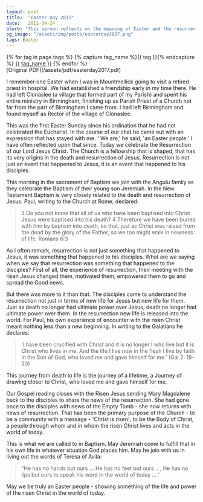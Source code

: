 ```yaml
---
layout: post
title:  "Easter Day 2011"
date:   2011-04-24
blurb: "This sermon reflects on the meaning of Easter and the resurrection of Jesus Christ. It emphasizes that the Church is shaped by the death and resurrection of Jesus, and that the resurrection is not just an event that happened to Jesus, but also to his disciples. The sermon also discusses the sacrament of Baptism and its close relation to the death and resurrection of Jesus."
og_image: "/assets/img/posts/easterday2017.png"
tags: Easter
---    
```

<div class="tag-pills">
  {% for tag in page.tags %}
    {% capture tag_name %}{{ tag }}{% endcapture %}
    <a href="{{ site.baseurl }}/tag/{{ tag_name }}" class="tag-pill">{{ tag_name }}</a>
  {% endfor %}
</div>
[Original PDF](/assets/pdf/easterday2017.pdf)

I remember one Easter when I was in Mountmellick going to visit a retired priest in hospital. We had established a friendship early in my time there. He had left Clonaslee (a village that formed part of my Parish) and spent his entire ministry in Birmingham, finishing up as Parish Priest of a Church not far from the part of Birmingham I came from. I had left Birmingham and found myself as Rector of the village of Clonaslee.

This was the first Easter Sunday since his ordination that he had not celebrated the Eucharist. In the course of our chat he came out with an expression that has stayed with me. ' We are,' he said, 'an Easter people.' I have often reflected upon that since. Today we celebrate the Resurrection of our Lord Jesus Christ. The Church is a fellowship that is shaped, that has its very origins in the death and resurrection of Jesus. Resurrection is not just an event that happened to Jesus, it is an event that happened to his disciples.

This morning in the sacrament of Baptism we join with the Angulu family as they celebrate the Baptism of their young son Jeremiah. In the New Testament Baptism is very closely related to the death and resurrection of Jesus. Paul, writing to the Church at Rome, declared:

> 3 Do you not know that all of us who have been baptised into Christ Jesus were baptised into his death? 4 Therefore we have been buried with him by baptism into death, so that, just as Christ was raised from the dead by the glory of the Father, so we too might walk in newness of life. Romans 6:3

As I often remark, resurrection is not just something that happened to Jesus, it was something that happened to his disciples. What are we saying when we say that resurrection was something that happened to the disciples? First of all, the experience of resurrection, their meeting with the risen Jesus changed them, motivated them, empowered them to go and spread the Good news.

But there was more to it than that. The disciples came to understand the resurrection not just in terms of new life for Jesus but new life for them. Just as death no longer had ultimate power over Jesus, death no longer had ultimate power over them. In the resurrection new life is released into the world. For Paul, his own experience of encounter with the risen Christ meant nothing less than a new beginning. In writing to the Galatians he declares:

> 'I have been crucified with Christ and it is no longer I who live but it is Christ who lives in me. And the life I live now in the flesh I live by faith in the Son of God, who loved me and gave himself for me.' (Gal 2: 19-20)

This journey from death to life is the journey of a lifetime, a Journey of drawing closer to Christ, who loved me and gave himself for me.

Our Gospel reading closes with the Risen Jesus sending Mary Magdalene back to the disciples to share the news of the resurrection. She had gone once to the disciples with news of the Empty Tomb - she now returns with news of resurrection. That has been the primary purpose of the Church - to be a community with a message - 'Christ is risen'; to be the Body of Christ, a people through whom and in whom the risen Christ lives and acts in the world of today.

This is what we are called to in Baptism. May Jeremiah come to fulfill that in his own life in whatever situation God places him. May he join with us in living out the words of Teresa of Avila:

> "He has no hands but ours ... He has no feet but ours .. ,
He has no lips but ours to speak his word in the world of today ... '

May we be truly an Easter people - showing something of the life and power of the risen Christ in the world of today.
